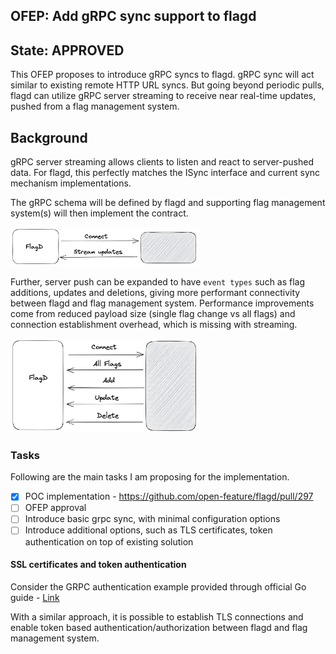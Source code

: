 ## OFEP: Add gRPC sync support to flagd

## State: APPROVED

This OFEP proposes to introduce gRPC syncs to flagd. gRPC sync will act similar to existing remote HTTP URL syncs. But
going beyond periodic pulls, flagd can utilize gRPC server streaming to receive near real-time updates, pushed from a
flag management system.

## Background

gRPC server streaming allows clients to listen and react to server-pushed data. For flagd, this perfectly matches the
ISync interface and current sync mechanism implementations.

The gRPC schema will be defined by flagd and supporting flag management system(s) will then implement the contract.

<img src="images/ofep-fd-grpc-1.png" width="300">

Further, server push can be expanded to have `event types` such as flag additions, updates and deletions, giving more
performant connectivity between flagd and flag management system. Performance improvements come from reduced payload
size (single flag change vs all flags) and connection establishment overhead, which is missing with streaming.

<img src="images/ofep-fd-grpc-2.png" width="300">

### Tasks

Following are the main tasks I am proposing for the implementation.

- [x] POC implementation - https://github.com/open-feature/flagd/pull/297 
- [ ] OFEP approval
- [ ] Introduce basic grpc sync, with minimal configuration options
- [ ] Introduce additional options, such as TLS certificates, token authentication on top of existing solution

#### SSL certificates and token authentication

Consider the GRPC authentication example provided through official Go guide - [Link](https://github.com/grpc/grpc-go/tree/master/examples/features/authentication)

With a similar approach, it is possible to establish TLS connections and enable token based authentication/authorization
between flagd and flag management system.